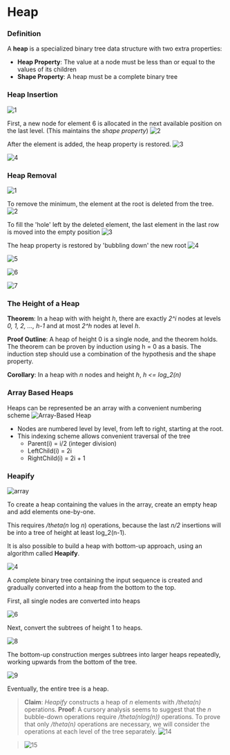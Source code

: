 # Heap
### Definition
A **heap** is a specialized binary tree data structure with two extra properties:
 - **Heap Property**: The value at a node must be less than or equal to the values of its children
 - **Shape Property**: A heap must be a complete binary tree

### Heap Insertion
![1](http://i.imgur.com/pZcdIMF.png)

First, a new node for element 6 is allocated in the next available position on the last level. (This maintains the *shape property*)
![2](http://i.imgur.com/VAeZVCJ.png)

After the element is added, the heap property is restored.
![3](http://i.imgur.com/i92sd3h.png)

![4](http://i.imgur.com/1I8sbaC.png)

### Heap Removal
![1](http://i.imgur.com/nSmGqNy.png)

To remove the minimum, the element at the root is deleted from the tree.
![2](http://i.imgur.com/xB5AGJN.png)

To fill the 'hole' left by the deleted element, the last element in the last row is moved into the empty position
![3](http://i.imgur.com/wyr6kg6.png)

The heap property is restored by 'bubbling down' the new root
![4](http://i.imgur.com/25rblo3.png)

![5](http://i.imgur.com/1VH1B1A.png)

![6](http://i.imgur.com/25THezK.png)

![7](http://i.imgur.com/nKuCVKv.png)

### The Height of a Heap

**Theorem**: In a heap with with height *h*, there are exactly *2^i* nodes at levels *0, 1, 2, ..., h-1* and at most *2^h* nodes at level *h*.

**Proof Outline**:
A heap of height 0 is a single node, and the theorem holds. The theorem can be proven by induction using h = 0 as a basis. The induction step should use a combination of the hypothesis and the shape property.

**Corollary**: In a heap with *n* nodes and height *h*, *h <= log_2(n)*

### Array Based Heaps
Heaps can be represented be an array with a convenient numbering scheme
![Array-Based Heap](http://i.imgur.com/RBptAPQ.png)

 - Nodes are numbered level by level, from left to right, starting at the root.
 - This indexing scheme allows convenient traversal of the tree
    - Parent(i) = i/2 (integer division)
    - LeftChild(i) = 2i
    - RightChild(i) = 2i + 1


 ### Heapify
 ![array](http://i.imgur.com/la4dBr3.png)

 To create a heap containing the values in the array, create an empty heap and add elements one-by-one.

 This requires */theta(n* log *n*) operations, because the last *n/2* insertions will be into a tree of height at least log_2(n-1).

 It is also possible to build a heap with bottom-up approach, using an algorithm called **Heapify**.

 ![4](http://i.imgur.com/ReUxzaY.png)

 A complete binary tree containing the input sequence is created and gradually converted into a heap from the bottom to the top.

 First, all single nodes are converted into heaps

 ![6](http://i.imgur.com/5YTYrbL.png)

 Next, convert the subtrees of height 1 to heaps.

 ![8](http://i.imgur.com/cOiPuML.png)

 The bottom-up construction merges subtrees into larger heaps repeatedly, working upwards from the bottom of the tree.

 ![9](http://i.imgur.com/JS58edm.png)

 Eventually, the entire tree is a heap.

 > **Claim**: *Heapify* constructs a heap of *n* elements with */theta(n)* operations.
 > **Proof**: A cursory analysis seems to suggest that the *n* bubble-down operations require */theta(nlog(n))* operations. To prove that only */theta(n)* operations are necessary, we will consider the operations at each level of the tree separately.
 > ![14](http://i.imgur.com/JS58edm.png)

 > ![15](http://i.imgur.com/aiz3w6z.png)
